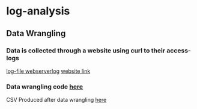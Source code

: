 # log-analysis
## Data Wrangling

### Data is collected through a website using curl to their access-logs
[log-file webserverlog](https://drive.google.com/file/d/1IygYCeTaxSL2p6uJvZNqeCg3FgNvC9F6/view?usp=sharing)
[website link](http://www.almhuette-raith.at/apache-log/access.log)

### Data wrangling code [here](src/data_wrangling.ipynb)
CSV Produced after data wrangling [here](https://drive.google.com/drive/folders/1K6OSN1qUR092VXOZKFXkVPS9I-dTEIdp?usp=share_link)
 


